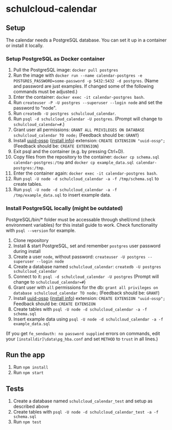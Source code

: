 # schulcloud-calendar

## Setup
The calendar needs a PostgreSQL database. You can set it up in a container or install it locally.

### Setup PostgreSQL as Docker container
1. Pull the PostgreSQL image: `docker pull postgres`
2. Run the image with `docker run --name calendar-postgres -e POSTGRES_PASSWORD=some-password -p 5432:5432 -d postgres`. (Name and password are just examples. If changed some of the following commands must be adjusted.)
3. Enter the container: `docker exec -it calendar-postgres bash`.
4. Run `createuser -P -U postgres --superuser --login node` and set the password to "node".
5. Run `createdb -U postgres schulcloud_calendar`.
5. Run `psql -d schulcloud_calendar -U postgres`. (Prompt will change to `schulcloud_calendar=#`.)
6. Grant user all permissions: `GRANT ALL PRIVILEGES ON DATABASE schulcloud_calendar TO node;` (Feedback should be: `GRANT`)
7. Install [uuid-ossp](https://www.postgresql.org/docs/current/static/uuid-ossp.html) ([install info](https://www.postgresql.org/message-id/C5EBF511-835E-4F24-A4E4-6CC0119F48E4%40me.com)) extension: `CREATE EXTENSION "uuid-ossp";` (Feedback should be: `CREATE EXTENSION`)
8. Exit psql and the container (e.g. by pressing Ctrl+D).
9. Copy files from the repository to the container: `docker cp schema.sql calendar-postgres:/tmp` and `docker cp example_data.sql calendar-postgres:/tmp`.
10. Enter the container again: `docker exec -it calendar-postgres bash`.
11. Run `psql -U node -d schulcloud_calendar -a -f /tmp/schema.sql` to create tables.
12. Run `psql -U node -d schulcloud_calendar -a -f /tmp/example_data.sql` to insert example data.

### Install PostgreSQL locally (might be outdated)
PostgreSQL/bin/* folder must be accessable through shell/cmd (check environment variables) for this install guide to work. Check functionality with `psql --version` for example.
1. Clone repository
2. Install & start PostgreSQL, set and remember `postgres` user password during install
3. Create a user `node`, without password: `createuser -U postgres --superuser --login node`
4. Create a database named `schulcloud_calendar`: `createdb -U postgres schulcloud_calendar`
5. Connect to it: `psql -d schulcloud_calendar -U postgres`
   (Prompt will change to `schulcloud_calendar=#`)
6. Grant user with `all` permissions for the db: `grant all privileges on database schulcloud_calendar TO node;`
   (Feedback should be: `GRANT`)
7. Install [uuid-ossp](https://www.postgresql.org/docs/current/static/uuid-ossp.html) ([install info](https://www.postgresql.org/message-id/C5EBF511-835E-4F24-A4E4-6CC0119F48E4%40me.com)) extension: `CREATE EXTENSION "uuid-ossp";`
   Feedback should be: `CREATE EXTENSION`
8. Create tables with `psql -U node -d schulcloud_calendar -a -f schema.sql`
9. Insert example data using `psql -U node -d schulcloud_calendar -a -f example_data.sql`

(If you get `fe_sendauth: no password supplied` errors on commands, edit your `[installdir]\data\pg_hba.conf` and set `METHOD` to `trust` in all lines.)

## Run the app
1. Run `npm install`
2. Run `npm start` 

## Tests
1. Create a database named `schulcloud_calendar_test` and setup as described above
2. Create tables with `psql -U node -d schulcloud_calendar_test -a -f schema.sql`
3. Run `npm test`
